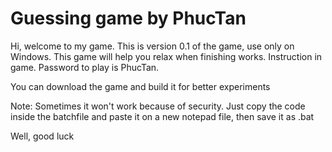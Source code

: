 # Guessing game by PhucTan

Hi, welcome to my game. This is version 0.1 of the game, use only on Windows.
This game will help you relax when finishing works. Instruction in game. Password to play is PhucTan.

You can download the game and build it for better experiments

Note: Sometimes it won't work because of security. Just copy the code inside the batchfile and paste it on a new notepad file, then save it as .bat

Well, good luck
